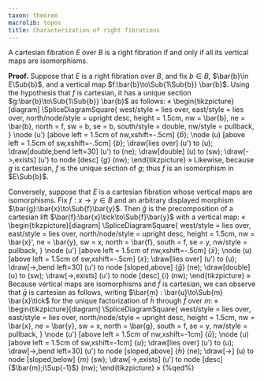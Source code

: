 ```yaml
---
taxon: theorem
macrolib: topos
title: Characterization of right fibrations
---
```


A cartesian fibration $E$ over $B$ is a right fibration if and only if
all its vertical maps are isomorphisms.

**Proof.** Suppose that $E$ is a right fibration over $B$, and fix $b\in B$,
$\bar{b}\in E\Sub{b}$, and a vertical map $f:\bar{b}\to\Sub{1\Sub{b}} \bar{b}$.
Using the hypothesis that $f$ is cartesian, it has a unique section
$g:\bar{b}\to\Sub{1\Sub{b}} \bar{b}$ as follows:
«
  \begin{tikzpicture}[diagram]
    \SpliceDiagramSquare{
      west/style = lies over,
      east/style = lies over,
      north/node/style = upright desc,
      height = 1.5cm,
      nw = \bar{b},
      ne = \bar{b},
      north = f,
      sw = b,
      se = b,
      south/style = double,
      nw/style = pullback,
    }
    \node (u') [above left = 1.5cm of nw,xshift=-.5cm] {$\bar{b}$};
    \node (u) [above left = 1.5cm of sw,xshift=-.5cm] {$b$};
    \draw[lies over] (u') to (u);
    \draw[double,bend left=30] (u') to (ne);
    \draw[double] (u) to (sw);
    \draw[->,exists] (u') to node [desc] {$g$} (nw);
  \end{tikzpicture}
»
Likewise, because $g$ is cartesian, $f$ is the unique section of $g$; thus $f$ is an
isomorphism in $E\Sub{b}$.

Conversely, suppose that $E$ is a cartesian fibration whose vertical maps are
isomorphisms. Fix $f:x\to y \in B$ and an arbitrary displayed morphism
$\bar{g}:\bar{x}\to\Sub{f}\bar{y}$. Then $\bar{g}$ is the precomposition of a
cartesian lift $\bar{f}:\bar{x}\tick\to\Sub{f}\bar{y}$ with a vertical map:
«
  \begin{tikzpicture}[diagram]
    \SpliceDiagramSquare{
      west/style = lies over,
      east/style = lies over,
      north/node/style = upright desc,
      height = 1.5cm,
      nw = \bar{x}',
      ne = \bar{y},
      sw = x,
      north = \bar{f},
      south = f,
      se = y,
      nw/style = pullback,
    }
    \node (u') [above left = 1.5cm of nw,xshift=-.5cm] {$\bar{x}$};
    \node (u) [above left = 1.5cm of sw,xshift=-.5cm] {$x$};
    \draw[lies over] (u') to (u);
    \draw[->,bend left=30] (u') to node [sloped,above] {$\bar{g}$} (ne);
    \draw[double] (u) to (sw);
    \draw[->,exists] (u') to node [desc] {$i$} (nw);
  \end{tikzpicture}
»
Because vertical maps are isomorphisms and $\bar{f}$ is cartesian, we can observe
that $\bar{g}$ is cartesian as follows, writing $\bar{m} : \bar{u}\to\Sub{m}
\bar{x}\tick$ for the unique factorization of $\bar{h}$ through $\bar{f}$ over $m$:
«
  \begin{tikzpicture}[diagram]
    \SpliceDiagramSquare{
      west/style = lies over,
      east/style = lies over,
      north/node/style = upright desc,
      height = 1.5cm,
      nw = \bar{x},
      ne = \bar{y},
      sw = x,
      north = \bar{g},
      south = f,
      se = y,
      nw/style = pullback,
    }
    \node (u') [above left = 1.5cm of nw,xshift=-1cm] {$\bar{u}$};
    \node (u) [above left = 1.5cm of sw,xshift=-1cm] {$u$};
    \draw[lies over] (u') to (u);
    \draw[->,bend left=30] (u') to node [sloped,above] {$\bar{h}$} (ne);
    \draw[->] (u) to node [sloped,below] {$m$} (sw);
    \draw[->,exists] (u') to node [desc] {$\bar{m};i\Sup{-1}$} (nw);
  \end{tikzpicture}
»
{%qed%}
